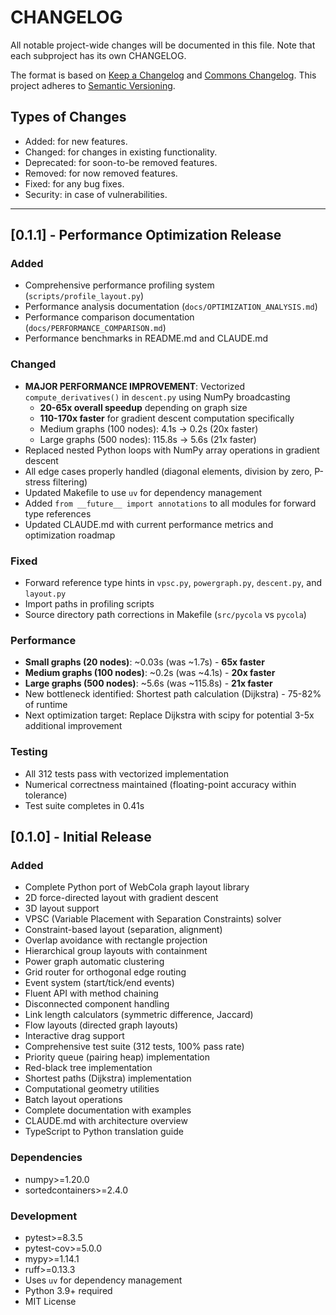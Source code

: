 # CHANGELOG

All notable project-wide changes will be documented in this file. Note that each subproject has its own CHANGELOG.

The format is based on [Keep a Changelog](https://keepachangelog.com/en/1.0.0/) and [Commons Changelog](https://common-changelog.org). This project adheres to [Semantic Versioning](https://semver.org/spec/v2.0.0.html).

## Types of Changes

- Added: for new features.
- Changed: for changes in existing functionality.
- Deprecated: for soon-to-be removed features.
- Removed: for now removed features.
- Fixed: for any bug fixes.
- Security: in case of vulnerabilities.

---

## [0.1.1] - Performance Optimization Release

### Added
- Comprehensive performance profiling system (`scripts/profile_layout.py`)
- Performance analysis documentation (`docs/OPTIMIZATION_ANALYSIS.md`)
- Performance comparison documentation (`docs/PERFORMANCE_COMPARISON.md`)
- Performance benchmarks in README.md and CLAUDE.md

### Changed
- **MAJOR PERFORMANCE IMPROVEMENT**: Vectorized `compute_derivatives()` in `descent.py` using NumPy broadcasting
  - **20-65x overall speedup** depending on graph size
  - **110-170x faster** for gradient descent computation specifically
  - Medium graphs (100 nodes): 4.1s → 0.2s (20x faster)
  - Large graphs (500 nodes): 115.8s → 5.6s (21x faster)
- Replaced nested Python loops with NumPy array operations in gradient descent
- All edge cases properly handled (diagonal elements, division by zero, P-stress filtering)
- Updated Makefile to use `uv` for dependency management
- Added `from __future__ import annotations` to all modules for forward type references
- Updated CLAUDE.md with current performance metrics and optimization roadmap

### Fixed
- Forward reference type hints in `vpsc.py`, `powergraph.py`, `descent.py`, and `layout.py`
- Import paths in profiling scripts
- Source directory path corrections in Makefile (`src/pycola` vs `pycola`)

### Performance
- **Small graphs (20 nodes)**: ~0.03s (was ~1.7s) - **65x faster**
- **Medium graphs (100 nodes)**: ~0.2s (was ~4.1s) - **20x faster**
- **Large graphs (500 nodes)**: ~5.6s (was ~115.8s) - **21x faster**
- New bottleneck identified: Shortest path calculation (Dijkstra) - 75-82% of runtime
- Next optimization target: Replace Dijkstra with scipy for potential 3-5x additional improvement

### Testing
- All 312 tests pass with vectorized implementation
- Numerical correctness maintained (floating-point accuracy within tolerance)
- Test suite completes in 0.41s

## [0.1.0] - Initial Release

### Added
- Complete Python port of WebCola graph layout library
- 2D force-directed layout with gradient descent
- 3D layout support
- VPSC (Variable Placement with Separation Constraints) solver
- Constraint-based layout (separation, alignment)
- Overlap avoidance with rectangle projection
- Hierarchical group layouts with containment
- Power graph automatic clustering
- Grid router for orthogonal edge routing
- Event system (start/tick/end events)
- Fluent API with method chaining
- Disconnected component handling
- Link length calculators (symmetric difference, Jaccard)
- Flow layouts (directed graph layouts)
- Interactive drag support
- Comprehensive test suite (312 tests, 100% pass rate)
- Priority queue (pairing heap) implementation
- Red-black tree implementation
- Shortest paths (Dijkstra) implementation
- Computational geometry utilities
- Batch layout operations
- Complete documentation with examples
- CLAUDE.md with architecture overview
- TypeScript to Python translation guide

### Dependencies
- numpy>=1.20.0
- sortedcontainers>=2.4.0

### Development
- pytest>=8.3.5
- pytest-cov>=5.0.0
- mypy>=1.14.1
- ruff>=0.13.3
- Uses `uv` for dependency management
- Python 3.9+ required
- MIT License
